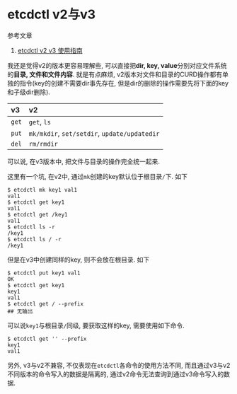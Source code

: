 # etcdctl v2与v3

参考文章

1. [etcdctl v2 v3 使用指南](https://blog.csdn.net/kozazyh/article/details/79586530)

我还是觉得v2的版本更容易理解些, 可以直接把**dir, key, value**分别对应文件系统的**目录, 文件和文件内容**. 就是有点麻烦, v2版本对文件和目录的CURD操作都有单独的指令(key的创建不需要dir事先存在, 但是dir的删除的操作需要先将下面的key和子级dir删除).

| v3    | v2                                           |
| :---- | :------------------------------------------- |
| `get` | `get`, `ls`                                  |
| `put` | `mk/mkdir`, `set/setdir`, `update/updatedir` |
| `del` | `rm/rmdir`                                   |

可以说, 在v3版本中, 把文件与目录的操作完全统一起来.

这里有一个坑, 在v2中, 通过`mk`创建的key默认位于根目录`/`下. 如下

```console
$ etcdctl mk key1 val1
val1
$ etcdctl get key1
val1
$ etcdctl get /key1
val1
$ etcdctl ls -r
/key1
$ etcdctl ls / -r
/key1
```

但是在v3中创建同样的key, 则不会放在根目录. 如下

```console
$ etcdctl put key1 val1
OK
$ etcdctl get key1
key1
val1
$ etcdctl get / --prefix
## 无输出
```

可以说`key1`与根目录`/`同级, 要获取这样的key, 需要使用如下命令.

```console
$ etcdctl get '' --prefix
key1
val1
```

另外, v3与v2不兼容, 不仅表现在`etcdctl`各命令的使用方法不同, 而且通过v3与v2不同版本的命令写入的数据是隔离的, 通过v2命令无法查询到通过v3命令写入的数据.
